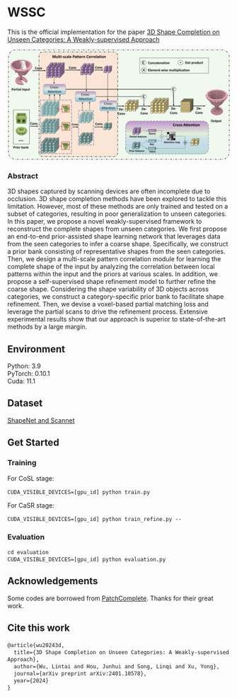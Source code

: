 # WSSC
This is the official implementation for the paper  [3D Shape Completion on Unseen Categories: A Weakly-supervised Approach](https://arxiv.org/pdf/2401.10578.pdf)

![image](https://github.com/ltwu6/WSSC/blob/main/model/flowchart.png)

### Abstract
3D shapes captured by scanning devices are often incomplete due to occlusion.  3D shape completion methods have been explored to tackle this limitation. However, most of these methods are only trained and tested on a subset of categories, resulting in poor generalization to unseen categories. In this paper, we propose a novel weakly-supervised framework to reconstruct the complete shapes from unseen categories. We first propose an end-to-end prior-assisted shape learning network that leverages data from the seen categories to infer a coarse shape. Specifically, we construct a prior bank consisting of representative shapes from the seen categories. Then, we design a multi-scale pattern correlation module for learning the complete shape of the input by analyzing the correlation between local patterns within the input and the priors at various scales. In addition, we propose a self-supervised shape refinement model to further refine the coarse shape. Considering the shape variability of 3D objects across categories, we construct a category-specific prior bank to facilitate shape refinement. Then, we devise a voxel-based partial matching loss and leverage the partial scans to drive the refinement process. Extensive experimental results show that our approach is superior to state-of-the-art methods by a large margin.

## Environment
Python: 3.9  
PyTorch: 0.10.1  
Cuda: 11.1  

## Dataset
[ShapeNet and Scannet](https://github.com/yuchenrao/PatchComplete)

## Get Started
### Training
For CoSL stage:
```
CUDA_VISIBLE_DEVICES=[gpu_id] python train.py 
```
For CaSR stage:
```
CUDA_VISIBLE_DEVICES=[gpu_id] python train_refine.py --
```
### Evaluation
```
cd evaluation
CUDA_VISIBLE_DEVICES=[gpu_id] python evaluation.py
```

## Acknowledgements
Some codes are borrowed from [PatchComplete](https://github.com/yuchenrao/PatchComplete). Thanks for their great work.

## Cite this work
```
@article{wu20243d,
  title={3D Shape Completion on Unseen Categories: A Weakly-supervised Approach},
  author={Wu, Lintai and Hou, Junhui and Song, Linqi and Xu, Yong},
  journal={arXiv preprint arXiv:2401.10578},
  year={2024}
}
```

